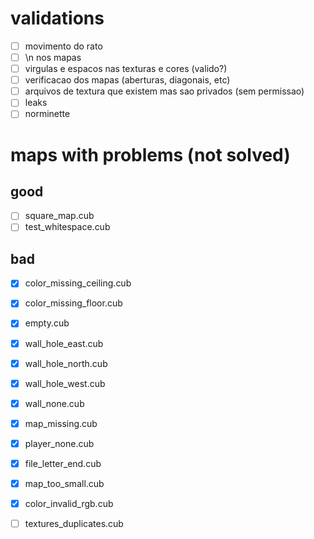 # validations

- [ ] movimento do rato 
- [ ] \n nos mapas  
- [ ] virgulas e espacos nas texturas e cores (valido?)
- [ ] verificacao dos mapas (aberturas, diagonais, etc)
- [ ] arquivos de textura que existem mas sao privados (sem permissao)
- [ ] leaks 
- [ ] norminette

# maps with problems (not solved)
## good
- [ ] square_map.cub
- [ ] test_whitespace.cub

## bad
- [x] color_missing_ceiling.cub
- [x] color_missing_floor.cub
- [x] empty.cub
- [x] wall_hole_east.cub
- [x] wall_hole_north.cub
- [x] wall_hole_west.cub
- [x] wall_none.cub
- [x] map_missing.cub
- [x] player_none.cub
- [x] file_letter_end.cub
- [x] map_too_small.cub
- [x] color_invalid_rgb.cub
- [ ] textures_duplicates.cub



